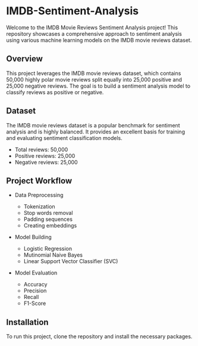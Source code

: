 # IMDB-Sentiment-Analysis
Welcome to the IMDB Movie Reviews Sentiment Analysis project! This repository showcases a comprehensive approach to sentiment analysis using various machine learning models on the IMDB movie reviews dataset.
## Overview ##
This project leverages the IMDB movie reviews dataset, which contains 50,000 highly polar movie reviews split equally into 25,000 positive and 25,000 negative reviews. The goal is to build a sentiment analysis model to classify reviews as positive or negative.

## Dataset ##
The IMDB movie reviews dataset is a popular benchmark for sentiment analysis and is highly balanced. It provides an excellent basis for training and evaluating sentiment classification models.
- Total reviews: 50,000
- Positive reviews: 25,000
- Negative reviews: 25,000
## Project Workflow ##
  - Data Preprocessing
    
    - Tokenization
    - Stop words removal
    - Padding sequences
    - Creating embeddings
  - Model Building
    
    - Logistic Regression
    - Mutinomial Naive Bayes
    - Linear Support Vector Classifier (SVC)
  - Model Evaluation
    
    - Accuracy
    - Precision
    - Recall
    - F1-Score
## Installation ##
To run this project, clone the repository and install the necessary packages.
